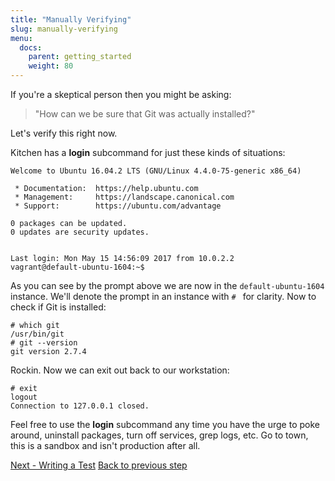 ```yaml
---
title: "Manually Verifying"
slug: manually-verifying
menu:
  docs:
    parent: getting_started
    weight: 80
---
```




If you're a skeptical person then you might be asking:

> "How can we be sure that Git was actually installed?"

Let's verify this right now.

Kitchen has a **login** subcommand for just these kinds of situations:

~~~
Welcome to Ubuntu 16.04.2 LTS (GNU/Linux 4.4.0-75-generic x86_64)

 * Documentation:  https://help.ubuntu.com
 * Management:     https://landscape.canonical.com
 * Support:        https://ubuntu.com/advantage

0 packages can be updated.
0 updates are security updates.


Last login: Mon May 15 14:56:09 2017 from 10.0.2.2
vagrant@default-ubuntu-1604:~$
~~~

As you can see by the prompt above we are now in the `default-ubuntu-1604` instance. We'll denote the prompt in an instance with `# ` for clarity. Now to check if Git is installed:

~~~
# which git
/usr/bin/git
# git --version
git version 2.7.4
~~~

Rockin. Now we can exit out back to our workstation:

~~~
# exit
logout
Connection to 127.0.0.1 closed.
~~~

Feel free to use the **login** subcommand any time you have the urge to poke around, uninstall packages, turn off services, grep logs, etc. Go to town, this is a sandbox and isn't production after all.

<div class="sidebar--footer">
<a class="button primary-cta" href="/docs/getting-started/writing-test">Next - Writing a Test</a>
<a class="sidebar--footer--back" href="/docs/getting-started/running-converge">Back to previous step</a>
</div>
